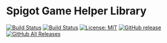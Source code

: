 Spigot Game Helper Library
==========================

[![Build Status](https://img.shields.io/travis/com/ursinn/Spigot-GameLib?logo=travis)](https://travis-ci.com/ursinn/Spigot-GameLib)
[![Build Status](https://img.shields.io/jenkins/build?jobUrl=https%3A%2F%2Fci.filli-it.ch%2Fjob%2Fursinn%2Fjob%2Fspigot%2Fjob%2FSpigot-GameLib%2Fjob%2Fmaster%2F&logo=jenkins)](https://ci.filli-it.ch/job/ursinn/job/spigot/job/Spigot-GameLib/job/master/)
[![License: MIT](https://img.shields.io/badge/License-MIT-green.svg)](https://opensource.org/licenses/MIT)
[![GitHub release](https://img.shields.io/github/release/ursinn/Spigot-GameLib.svg?logo=github)](https://github.com/ursinn/Spigot-GameLib/releases/latest)
[![GitHub All Releases](https://img.shields.io/github/downloads/ursinn/Spigot-GameLib/total.svg?logo=github)](https://github.com/ursinn/Spigot-GameLib/releases)


